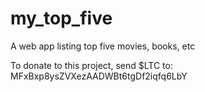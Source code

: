 # my_top_five

A web app listing top five movies, books, etc

To donate to this project, send $LTC to: MFxBxp8ysZVXezAADWBt6tgDf2iqfq6LbY
